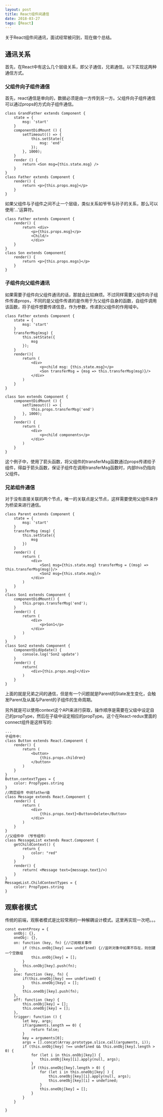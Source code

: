 ```yaml
---
layout: post
title: React组件间通信
date: 2018-03-27
tags: [React]
---
```


关于React组件间通讯，面试经常被问到，现在做个总结。

## 通讯关系

首先，在React中有这么几个层级关系，即父子通信，兄弟通信。以下实现这两种通信方式。

### 父组件向子组件通信

首先，react通信是单向的，数据必须是由一方传到另一方。父组件向子组件通信可以通过props的方式向子组件通信。

    class GrandFather extends Component {
        state = {
            msg: 'start'
        }
        componentDidMount () {
            setTimeout(() => {
                this.setState({
                    msg: 'end'
                });
            }, 1000);
        }
        render () {
            return <Son msg={this.state.msg} />
        }
    }
    class Father extends Component {
        render() {
            return <p>{this.props.msg}</p>
        }
    }

如果父组件与子组件之间不止一个层级，类似关系如爷爷与孙子的关系，那么可以使用'...'运算符。 

    class Father extends Component {
        render() {
            return <div>
                <p>{this.props.msg}</p>
                <Child/>
                </div>
        }
    }
    class Son extends Component{
        render() {
            return <p>{this.props.msgs}</p>
        }
    }

### 子组件向父组件通讯

如果需要子组件向父组件通讯的话，那就会比较麻烦。不过同样需要父组件向子组件传递props，不同的是父组件传递的是作用于为父组件自身的函数，自组件调用该函数，将子组件想要传递信息，作为参数，传递到父组件的作用域中。

    class Father extends Component {
        state = {
            msg: 'start'
        }
        transferMsg(msg) {
            this.setState({
                msg
            });
        }
        render(){
            return (
                <div>
                    <p>child msg: {this.state.msg}</p>
                    <Son transferMsg = {msg => this.transferMsg(msg)}/>
                </div>
            )
        }
    }

    class Son extends Component {
        componentDidMount () {
            setTimeout(() => {
                this.props.transferMsg('end')
            }, 1000);
        }
        render() {
            return (
                <div>
                    <p>child components</p>
                </div>
            )
        }
    }

这个例子中，使用了箭头函数，将父组件的transferMsg函数通过props传递给子组件，得益于箭头函数，保证子组件在调用transferMsg函数时，内部this仍指向父组件。

### 兄弟组件通信

对于没有直接关联的两个节点，唯一的关联点是父节点，这样需要使用父组件来作为桥梁来进行通信。

    class Parent extends Component {
        state = {
            msg: 'start'
        }
        transferMsg (msg) {
            this.setState({
                msg
            })
        }
        render() {
            return (
                <div>
                    <Son1 msg={this.state.msg} transferMsg = {(msg) => this.transferMsg(msg)}/>
                    <Son2 msg={this.state.msg}/>
                </div>
            )
        }
    }
    class Son1 extends Component {
        componentDidMount() {
            this.props.transferMsg('end');
        }
        render() {
            return (
                <div>
                    <p>Son1</p>
                </div>
            )
        }
    }
    class Son2 extends Component {
        ComponentDidUpdate() {
            console.log('Son2 update')
        }
        render() {
            return(
                <div>{this.props.msg}</div>
            )
        }
    }

上面的就是兄弟之间的通信，但是有一个问题就是Parent的State发生变化，会触发Parent及从属与Parent的子组件的生命周期。

另外就是可以使用context这个API来进行获取，操作顺序是需要在父级中设定自己的propType，然后在子级中设定相应的propType。这个在React-redux里面的connect组件是这样写的:

    ...
    子组件中:
    class Button extends React.Component {
        render() {
            return (
                <button>
                    {this.props.children}
                </button>
            )
        }
    }
    Button.contextTypes = {
        color: PropTypes.string
    }
    //跨层组件 中间father级
    class Message extends React.Component {
        render() {
            return (
                <div>
                    {this.props.text}<Button>Delete</Button>
                </div>
            )
        }
    }
    //父组件中 （爷爷组件）
    class MessageList extends React.Component {
        getChildContext() {
            return {
                color: "red"
            }
        }
        render() {
            return( <Message text={message.text}/>)
        }
    }
    MessageList.ChildContextTypes = {
        color: PropTypes.string 
    }


## 观察者模式

传统的前端，观察者模式是比较常用的一种解耦设计模式。这里再实现一次吧。。。

    const eventProxy = {
        onObj: {},
        oneObj: {},
        on: function (key, fn) {//订阅相关事件
            if (this.onObj[key] === undefined) {//监听对象中如果不存在，则创建一个空数组
                this.onObj[key] = [];
            }
            this.onObj[key].push(fn);
        },
        one: function (key, fn) {
            if(this.oneObj[key] === undefined) {
                this.oneObj[key] = [];
            }
            this.oneObj[key].push(fn);
        },
        off: function (key) {
            this.onObj[key] = [];
            this.oneObj[key] = [];
        },
        trigger: function () {
            let key, args;
            if(arguments.length == 0) {
                return false;
            }
            key = arguments[0];
            args = [].concat(Array.prototype.slice.call(arguments, i));
            if (this.onObj[key] !== undefined && this.onObj[key].length > 0) {
                for (let i in this.onObj[key]) {
                    this.onObj[key][i].apply(null, args);
                }
                if (this.oneObj[key].length > 0) {
                    for (let i in this.oneObj[key] ) {
                        this.oneObj[key][i].apply(null, args);
                        this.oneObj[key][i] = undefined;
                    }
                    this.oneObj[key] = [];
                }
            }
        }

    }

